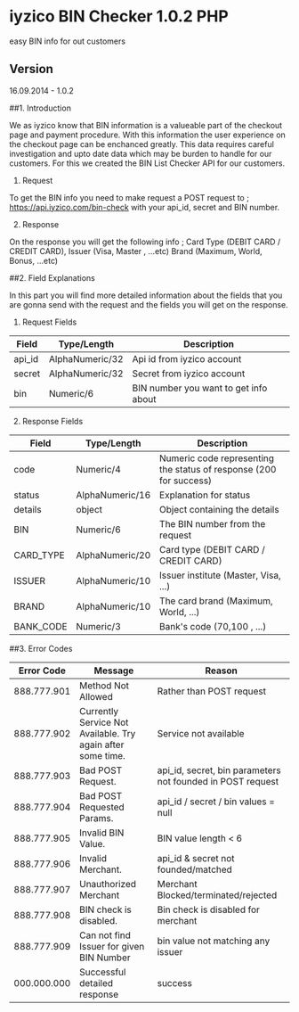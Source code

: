 # iyzico BIN Checker 1.0.2 PHP

easy BIN info for out customers

## Version
16.09.2014 - 1.0.2

##1. Introduction 

We as iyzico know that BIN information is a valueable part of the checkout page and payment procedure. With this information the user experience on the checkout page can be enchanced greatly. This data requires careful investigation and upto date data which may be burden to handle for our customers. For this we created the BIN List Checker API for our customers.

1)	Request

To get the BIN info you need to make request a POST request to ;
https://api.iyzico.com/bin-check
with your api_id, secret and BIN number.

2)	Response

On the response you will get the following info ;
Card Type (DEBIT CARD / CREDIT CARD),
Issuer (Visa, Master , ...etc)
Brand (Maximum, World, Bonus, ...etc)

##2.	Field Explanations

In this part you will find more detailed information about the fields that you are gonna send with the request and the fields you will get on the response.

1) Request Fields

|Field 		| Type/Length 		| Description                             |
|---------|-----------------|-----------------------------------------|
|api_id|AlphaNumeric/32|Api id from iyzico account|
|secret|AlphaNumeric/32|Secret from iyzico account|
|bin|Numeric/6|BIN number you want to get info about|

2) Response Fields

|Field 		| Type/Length 		| Description                              |
|---------|-----------------|------------------------------------------|
|code|Numeric/4|Numeric code representing the status of response (200 for success)|
|status|AlphaNumeric/16|Explanation for status|
|details|object|Object containing the details|
|BIN|Numeric/6|The BIN number from the request|
|CARD_TYPE|AlphaNumeric/20|Card type (DEBIT CARD / CREDIT CARD)|
|ISSUER|AlphaNumeric/10|Issuer institute (Master, Visa, ...)|
|BRAND|AlphaNumeric/10|The card brand (Maximum, World, ...)|
|BANK_CODE|Numeric/3|Bank's code (70,100 , ...)|

##3.	Error Codes

|Error Code 		| Message														| Reason
|---------------|-----------------------------------|----------------------------------------------------------------------------------------|
|888.777.901 	| Method Not Allowed											| Rather than POST request|
|888.777.902 	| Currently Service Not Available. Try again after some time.	| Service not available|
|888.777.903 	| Bad POST Request.												| api_id, secret, bin parameters not founded in POST request|
|888.777.904 	| Bad POST Requested Params.									| api_id / secret / bin values = null|
|888.777.905 	| Invalid BIN Value.											| BIN value length < 6|
|888.777.906 	| Invalid Merchant.												| api_id & secret not founded/matched|
|888.777.907 	| Unauthorized Merchant											| Merchant Blocked/terminated/rejected|
|888.777.908 	| BIN check is disabled.										| Bin check is disabled for merchant|
|888.777.909 	| Can not find Issuer for given BIN Number						| bin value not matching any issuer|
|000.000.000 	| Successful detailed response									| success|
